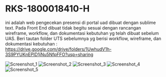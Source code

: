 # RKS-1800018410-H

ini adalah web pengecekan presensi di portal uad dibuat dengan sublime text. 
Pada Front End dibuat tidak begitu sesuai dengan rancangan wireframe, workflow, dan dokumentasi kebutuhan yg telah dibuat sebelum UAS.
Beri tautan folder UTS sebelumnya yg berisi workflow, wireframe, dan dokumentasi kebutuhan :
https://drive.google.com/drive/folders/1UwhudV1h-3S9PYUKnEPID1jNu5NfpFFO?usp=sharing

![Screenshot_1](https://user-images.githubusercontent.com/48402747/106413648-33579700-647d-11eb-81e1-868989f2e2f7.png)
![Screenshot_2](https://user-images.githubusercontent.com/48402747/106413653-35215a80-647d-11eb-987f-07d4407ed20f.png)
![Screenshot_3](https://user-images.githubusercontent.com/48402747/106413658-36eb1e00-647d-11eb-9c47-72580adf2810.png)
![Screenshot_4](https://user-images.githubusercontent.com/48402747/106413660-3783b480-647d-11eb-8efa-211286a482e7.png)
![Screenshot_5](https://user-images.githubusercontent.com/48402747/106413662-3a7ea500-647d-11eb-9d91-a62bcc243f68.png)

